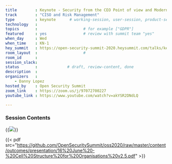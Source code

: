 ```yaml
---
title        : Keynote - Security from the CEO Point of view and Modern Team structures
track        : "CISO and Risk Management"
type         : keynote      # working-session, user-session, product-session
technology   :
topics       :                    # for example ["GDPR"]
featured     : yes                # review with summit team "yes"
when_day     : Wed
when_time    : KN-1
hey_summit   : https://open-security-summit-2020.heysummit.com/talks/keynote-security-from-ceo-perspective-and-modern-team-structures/
room_layout  :                    #
room_id      :
session_slack: 
status       :             # draft, review-content, done
description  :
organizers   :
    - Danny Lopez
hosted_by    : Open Security Summit
zoom_link    : https://zoom.us/j/97072700227
youtube_link : https://www.youtube.com/watch?v=akYSR2DNdLQ

---
```


### Session Contents

{{<img src="https://github.com/OpenSecuritySummit/oss2020/raw/master/content/outcomes/presentation/map.png">}}


{{< pdf src="https://github.com/OpenSecuritySummit/oss2020/raw/master/content/outcomes/presentation/16%20June%20-%20Cell%20Structure%20for%20Organisations%20v2.5.pdf" >}}





